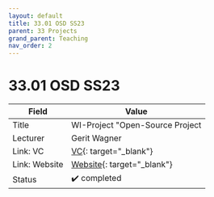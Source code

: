 ```yaml
---
layout: default
title: 33.01 OSD SS23
parent: 33 Projects
grand_parent: Teaching
nav_order: 2
---
```


# 33.01 OSD SS23

Field | Value
--- | ---
Title | WI-Project "Open-Source Project
Lecturer | Gerit Wagner
Link: VC | [VC](https://vc.uni-bamberg.de/enrol/index.php?id=61245){: target="_blank"}
Link: Website | [Website](https://www.uni-bamberg.de/digital-work/studium/bachelor/wi-projekt-open-source-projekt/){: target="_blank"}
Status | ✔️ completed
